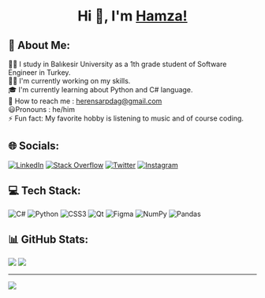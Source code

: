 <h1 align="center">Hi 👋, I'm  <a href="https://github.com/Hamza-Eren/">Hamza!</a> </h1>

## 💫 About Me:
 👨‍🎓 I study in Balıkesir University as a 1th grade student of Software Engineer in Turkey.<br> 👨‍💻 I'm currently working on my skills.<br> 🎓 I'm currently learning  about Python and C# language.<br> 📱 How to reach me : herensarpdag@gmail.com<br> 😃Pronouns : he/him<br> ⚡ Fun fact: My favorite hobby is listening to music and of course coding.

## 🌐 Socials:
[![LinkedIn](https://img.shields.io/badge/LinkedIn-%230077B5.svg?logo=linkedin&logoColor=white)](https://linkedin.com/in/hamza-eren-sarpdağ-a728b8272/) [![Stack Overflow](https://img.shields.io/badge/-Stackoverflow-FE7A16?logo=stack-overflow&logoColor=white)](https://stackoverflow.com/users/21659338) [![Twitter](https://img.shields.io/badge/-Twitter-00acee?style=flat-square&logo=Twitter&logoColor=white)](https://twitter.com/H4mz4Eren) [![Instagram](https://img.shields.io/badge/-Instagram-e4405f?style=flat-square&logo=Instagram&logoColor=white)](https://www.instagram.com/hamzaerensarpdag/)

## 💻 Tech Stack:
![C#](https://img.shields.io/badge/c%23-%23239120.svg?style=for-the-badge&logo=c-sharp&logoColor=white) ![Python](https://img.shields.io/badge/python-3670A0?style=for-the-badge&logo=python&logoColor=ffdd54) ![CSS3](https://img.shields.io/badge/css3-%231572B6.svg?style=for-the-badge&logo=css3&logoColor=white) ![Qt](https://img.shields.io/badge/Qt-%23217346.svg?style=for-the-badge&logo=Qt&logoColor=white) 	![Figma](https://img.shields.io/badge/figma-%23F24E1E.svg?style=for-the-badge&logo=figma&logoColor=white) ![NumPy](https://img.shields.io/badge/numpy-%23013243.svg?style=for-the-badge&logo=numpy&logoColor=white) ![Pandas](https://img.shields.io/badge/pandas-%23150458.svg?style=for-the-badge&logo=pandas&logoColor=white)

## 📊 GitHub Stats:
![](https://github-readme-streak-stats.herokuapp.com/?user=Hamza-Eren&theme=dark&hide_border=true)
![](https://github-readme-stats.vercel.app/api/top-langs/?username=Hamza-Eren&theme=dark&hide_border=true&include_all_commits=false&count_private=false&layout=compact)

---
[![](https://visitcount.itsvg.in/api?id=Hamza-Eren&icon=3&color=0)](https://visitcount.itsvg.in)
